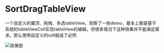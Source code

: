 # SortDragTableView
一个自定义的置顶、拖拽、多选tableView。观察了一些demo，基本上都是基于系统的tableViewCell实现tableView的编辑，但很多情况下这种效果并不能满足需求。那么使用自定义的cell就成了必然

![效果图](http://res.guohuaden.com/sort_tableView.png)
